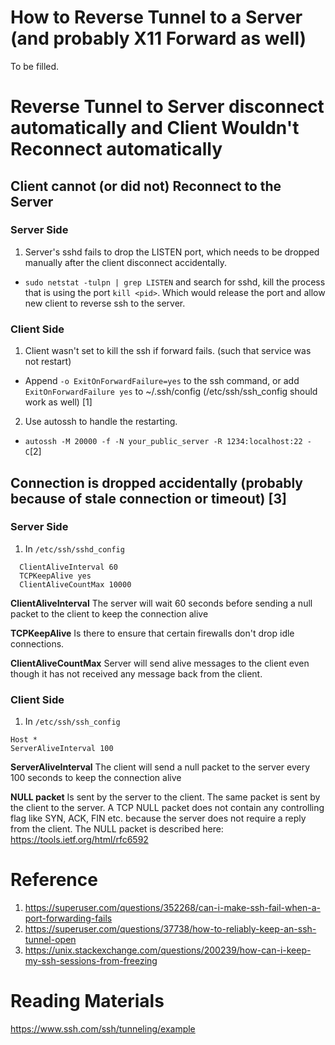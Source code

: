 # How to Reverse Tunnel to a Server (and probably X11 Forward as well)

To be filled.

# Reverse Tunnel to Server disconnect automatically and Client Wouldn't Reconnect automatically

## Client cannot (or did not) Reconnect to the Server

### Server Side

1. Server's sshd fails to drop the LISTEN port, which needs to be dropped manually after the client disconnect accidentally.
  - ```sudo netstat -tulpn | grep LISTEN``` and search for sshd, kill the process that is using the port ```kill <pid>```. Which would release the port and allow new client to reverse ssh to the server.
  
### Client Side

1. Client wasn't set to kill the ssh if forward fails. (such that service was not restart)
  - Append ```-o ExitOnForwardFailure=yes``` to the ssh command, or add ```ExitOnForwardFailure yes``` to ~/.ssh/config (/etc/ssh/ssh_config should work as well) [1]

2. Use autossh to handle the restarting.
  - ```autossh -M 20000 -f -N your_public_server -R 1234:localhost:22 -C```[2]
  
## Connection is dropped accidentally (probably because of stale connection or timeout) [3]

### Server Side

1. In ```/etc/ssh/sshd_config```

```
  ClientAliveInterval 60
  TCPKeepAlive yes
  ClientAliveCountMax 10000
```

**ClientAliveInterval** The server will wait 60 seconds before sending a null packet to the client to keep the connection alive

**TCPKeepAlive** Is there to ensure that certain firewalls don't drop idle connections.

**ClientAliveCountMax** Server will send alive messages to the client even though it has not received any message back from the client.

### Client Side

1. In ```/etc/ssh/ssh_config```

```
Host *
ServerAliveInterval 100
```

**ServerAliveInterval** The client will send a null packet to the server every 100 seconds to keep the connection alive

**NULL packet** Is sent by the server to the client. The same packet is sent by the client to the server. A TCP NULL packet does not contain any controlling flag like SYN, ACK, FIN etc. because the server does not require a reply from the client. The NULL packet is described here: https://tools.ietf.org/html/rfc6592

# Reference

1. https://superuser.com/questions/352268/can-i-make-ssh-fail-when-a-port-forwarding-fails
2. https://superuser.com/questions/37738/how-to-reliably-keep-an-ssh-tunnel-open
3. https://unix.stackexchange.com/questions/200239/how-can-i-keep-my-ssh-sessions-from-freezing

# Reading Materials

https://www.ssh.com/ssh/tunneling/example
